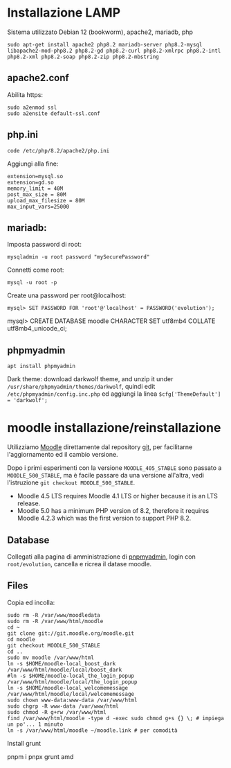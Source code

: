 # Installazione LAMP
Sistema utilizzato Debian 12 (bookworm), apache2, mariadb, php

```
sudo apt-get install apache2 php8.2 mariadb-server php8.2-mysql libapache2-mod-php8.2 php8.2-gd php8.2-curl php8.2-xmlrpc php8.2-intl php8.2-xml php8.2-soap php8.2-zip php8.2-mbstring
```

## apache2.conf
Abilita https:
```
sudo a2enmod ssl
sudo a2ensite default-ssl.conf
```

## php.ini
```
code /etc/php/8.2/apache2/php.ini
```

Aggiungi alla fine:

```
extension=mysql.so 
extension=gd.so
memory_limit = 40M
post_max_size = 80M
upload_max_filesize = 80M 
max_input_vars=25000
```

## mariadb:
Imposta password di root:
```
mysqladmin -u root password "mySecurePassword"
```

Connetti come root:
```
mysql -u root -p
```
Create una password per root@localhost:
```
mysql> SET PASSWORD FOR 'root'@'localhost' = PASSWORD('evolution');
```


mysql> CREATE DATABASE moodle CHARACTER SET utf8mb4 COLLATE utf8mb4_unicode_ci;

## phpmyadmin
```
apt install phpmyadmin
```

Dark theme: download darkwolf theme, and unzip it under `/usr/share/phpmyadmin/themes/darkwolf`, quindi edit `/etc/phpmyadmin/config.inc.php` ed aggiungi la linea `$cfg['ThemeDefault'] = 'darkwolf';`


# moodle installazione/reinstallazione
Utilizziamo [Moodle](https://moodle.org/?lang=it) direttamente dal repository [git](git://git.moodle.org/moodle.git ), per facilitarne l'aggiornamento ed il cambio versione.

Dopo i primi esperimenti con la versione `MOODLE_405_STABLE` sono passato a `MOODLE_500_STABLE`, ma è facile passare da una versione all'altra, vedi l'istruzione `git checkout MOODLE_500_STABLE`.

* Moodle 4.5 LTS requires Moodle 4.1 LTS or higher because it is an LTS release.
* Moodle 5.0 has a minimum PHP version of 8.2, therefore it requires Moodle 4.2.3 which was the first version to support PHP 8.2.

## Database
Collegati alla pagina di amministrazione di [pnpmyadmin](./phpmyadmin), login con `root/evolution`, cancella e ricrea il datase moodle.

## Files
Copia ed incolla:

```
sudo rm -R /var/www/moodledata
sudo rm -R /var/www/html/moodle
cd ~
git clone git://git.moodle.org/moodle.git 
cd moodle
git checkout MOODLE_500_STABLE
cd ..
sudo mv moodle /var/www/html
ln -s $HOME/moodle-local_boost_dark /var/www/html/moodle/local/boost_dark
#ln -s $HOME/moodle-local_the_login_popup /var/www/html/moodle/local/the_login_popup
ln -s $HOME/moodle-local_welcomemessage /var/www/html/moodle/local/welcomemessage
sudo chown www-data:www-data /var/www/html
sudo chgrp -R www-data /var/www/html
sudo chmod -R g+rw /var/www/html
find /var/www/html/moodle -type d -exec sudo chmod g+s {} \; # impiega un po'... 1 minuto
ln -s /var/www/html/moodle ~/moodle.link # per comodità
```


Install grunt

pnpm i
pnpx grunt amd 
